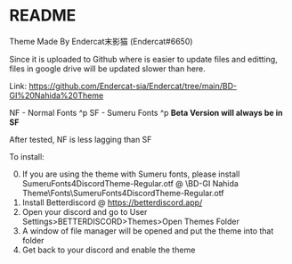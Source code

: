 # README

Theme Made By Endercat末影猫 (Endercat#6650)
 
Since it is uploaded to Github where is easier to update files and editting, files in google drive will be updated slower than here.

Link: https://github.com/Endercat-sia/Endercat/tree/main/BD-GI%20Nahida%20Theme

NF - Normal Fonts
^p SF - Sumeru Fonts
^p **Beta Version will always be in SF**


After tested, NF is less lagging than SF

To install:

0. If you are using the theme with Sumeru fonts, please install SumeruFonts4DiscordTheme-Regular.otf @ \BD-GI Nahida Theme\Fonts\SumeruFonts4DiscordTheme-Regular.otf
1. Install Betterdiscord @ https://betterdiscord.app/
2. Open your discord and go to User Settings>BETTERDISCORD>Themes>Open Themes Folder
3. A window of file manager will be opened and put the theme into that folder
4. Get back to your discord and enable the theme
